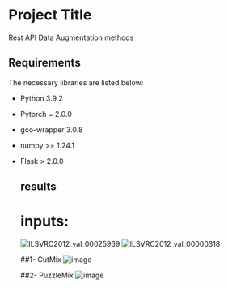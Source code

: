 
# Project Title

Rest API Data Augmentation methods

## Requirements

The necessary libraries are listed below:
                                                                  
- Python 3.9.2
- Pytorch = 2.0.0
- gco-wrapper 3.0.8
- numpy >= 1.24.1 
- Flask > 2.0.0                              
  ## results
  # inputs:
  ![ILSVRC2012_val_00025969](https://github.com/MoZfi/AI-API4/assets/90579402/5ff0148a-9b6b-441e-9aed-49c9f3437fb8)
  ![ILSVRC2012_val_00000318](https://github.com/MoZfi/AI-API4/assets/90579402/32a441fa-b918-40c7-a26b-578e83861132)

  ##1- CutMix
  ![image](https://github.com/MoZfi/AI-API4/assets/90579402/6ff86b07-a751-4ca2-833b-12ce69ee3863)

  ##2- PuzzleMix
  ![image](https://github.com/MoZfi/AI-API4/assets/90579402/ac788808-9020-4475-aeff-ca8cdc46f4c0)
